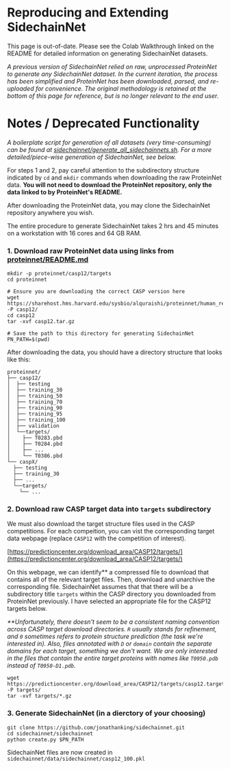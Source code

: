 # Reproducing and Extending SidechainNet

This page is out-of-date. Please see the Colab Walkthrough linked on the README for detailed information on generating SidechainNet datasets.

*A previous version of SidechainNet relied on raw, unprocessed ProteinNet to generate any SidechainNet dataset. 
In the current iteration, the process has been simplified and ProteinNet has been downloaded, parsed, and re-uploaded for convenience. The original methodology is retained at the bottom of this page for reference, but is no longer relevant to the end user.*

# Notes / Deprecated Functionality

*A boilerplate script for generation of all datasets (very time-consuming) can be found at [sidechainnet/generate_all_sidechainnets.sh](sidechainnet/generate_all_sidechainnets.sh). For a more detailed/piece-wise generation of SidechainNet, see below.*
 
 For steps 1 and 2, pay careful attention to the subdirectory structure indicated by `cd` and `mkdir` commands when downloading the raw ProteinNet data. **You will not need to download the ProteinNet repository, only the data linked to by ProteinNet's README.** 

After downloading the ProteinNet data, you may clone the SidechainNet repository anywhere you wish. 
 
 The entire procedure to generate SidechainNet takes 2 hrs and 45 minutes on a workstation with 16 cores and 64 GB RAM.


### 1. Download raw ProteinNet data using links from [proteinnet/README.md](https://github.com/aqlaboratory/proteinnet/blob/master/README.md)
```shell script
mkdir -p proteinnet/casp12/targets
cd proteinnet

# Ensure you are downloading the correct CASP version here
wget https://sharehost.hms.harvard.edu/sysbio/alquraishi/proteinnet/human_readable/casp12.tar.gz -P casp12/
cd casp12
tar -xvf casp12.tar.gz

# Save the path to this directory for generating SidechainNet
PN_PATH=$(pwd)
```

After downloading the data, you should have a directory structure that looks like this:

 ```
proteinnet/
├── casp12/
│  ├── testing
│  ├── training_30
│  ├── training_50
│  ├── training_70
│  ├── training_90
│  ├── training_95
│  ├── training_100
│  ├── validation
│  └──targets/
│    ├── T0283.pbd
│    ├── T0284.pbd
│    ├── ...
│    └── T0386.pbd
└── caspX/
   ├── testing
   ├── training_30
   ├── ...
   └──targets/
     └── ...
 ```

### 2. Download raw CASP target data into `targets` subdirectory
We must also download the target structure files used in the CASP competitions. For each compeition, you can vist the corresponding target data webpage (replace `CASP12` with the competition of interest). 


[https://predictioncenter.org/download_area/CASP12/targets/](https://predictioncenter.org/download_area/CASP12/targets/)



On this webpage, we can identify** a compressed file to download that contains all of the relevant target files. Then, download and unarchive the corresponding file. SidechainNet assumes that that there will be a subdirectory title `targets` within the CASP directory you downloaded from ProteinNet previously. I have selected an appropriate file for the CASP12 targets below.

_**Unfortunately, there doesn't seem to be a consistent naming convention across CASP target download directories. `R` usually stands for refinement, and `0` sometimes refers to protein structure prediction (the task we're interested in). Also, files annotated with `D` or `domain` contain the separate domains for each target, something we don't want. We are only interested in the files that contain the entire target proteins with names like `T0950.pdb` instead of `T0950-D1.pdb`._

```shell script
wget https://predictioncenter.org/download_area/CASP12/targets/casp12.targets_T0.releaseDec022016.tgz -P targets/
tar -xvf targets/*.gz
```

### 3. Generate SidechainNet (in a dierctory of your choosing)
```shell script
git clone https://github.com/jonathanking/sidechainnet.git
cd sidechainnet/sidechainnet
python create.py $PN_PATH
```
SidechainNet files are now created in `sidechainnet/data/sidechainnet/casp12_100.pkl`
